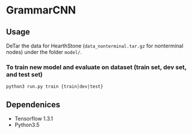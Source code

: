 # GrammarCNN
## Usage
DeTar the data for HearthStone (```data_nonterminal.tar.gz``` for nonterminal nodes) under the folder ```model/```.
### To train new model and evaluate on dataset (train set, dev set, and test set)
```
python3 run.py train {train|dev|test}
```
## Dependenices 
  * Tensorflow 1.3.1
  * Python3.5
